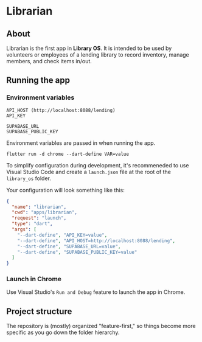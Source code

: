 # Librarian

## About

Librarian is the first app in **Library OS**. It is intended to be used by volunteers or employees of a lending library to record inventory, manage members, and check items in/out.

## Running the app

### Environment variables

```
API_HOST (http://localhost:8088/lending)
API_KEY

SUPABASE_URL
SUPABASE_PUBLIC_KEY
```

Environment variables are passed in when running the app.

```
flutter run -d chrome --dart-define VAR=value
```

To simplify configuration during development, it's recommeneded to use Visual Studio Code and create a `launch.json` file at the root of the `library_os` folder.

Your configuration will look something like this:

```json
{
  "name": "librarian",
  "cwd": "apps/librarian",
  "request": "launch",
  "type": "dart",
  "args": [
    "--dart-define", "API_KEY=value",
    "--dart-define", "API_HOST=http://localhost:8088/lending",
    "--dart-define", "SUPABASE_URL=value",
    "--dart-define", "SUPABASE_PUBLIC_KEY=value"
  ]
}
```

### Launch in Chrome

Use Visual Studio's `Run and Debug` feature to launch the app in Chrome.

## Project structure

The repository is (mostly) organized "feature-first," so things become more specific as you go down the folder hierarchy.
